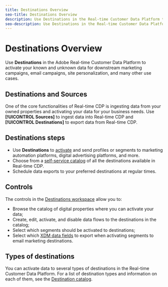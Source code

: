 ```yaml
---
title: Destinations Overview
seo-title: Destinations Overview
description: Use Destinations in the Real-time Customer Data Platform to activate your known and unknown data for downstream marketing campaigns, email campaigns, site personalization, and many other use cases.
seo-description: Use Destinations in the Real-time Customer Data Platform to activate your known and unknown data for downstream marketing campaigns, email campaigns, site personalization, and many other use cases.
---
```


# Destinations Overview

Use **Destinations** in the Adobe Real-time Customer Data Platform to activate your known and unknown data for downstream marketing campaigns, email campaigns, site personalization, and many other use cases.

## Destinations and Sources

One of the core functionalities of Real-time CDP is ingesting data from your owned properties and activating your data for your business needs. Use **[!UICONTROL Sources]** to ingest data into Real-time CDP and **[!UICONTROL Destinations]** to export data from Real-time CDP. 

## Destinations steps

* Use **Destinations** to [activate](/help/rtcdp/destinations/activate-destinations.md) and send profiles or segments to marketing automation platforms, digital advertising platforms, and more.
* Choose from a [self-service catalog](/help/rtcdp/destinations/destinations-catalog.md) of all the destinations available in Real-time CDP.
* Schedule data exports to your preferred destinations at regular times.

## Controls

The controls in the [Destinations workspace](/help/rtcdp/destinations/destinations-workspace.md) allow you to:

* Browse the catalog of digital properties where you can activate your data;
* Create, edit, activate, and disable data flows to the destinations in the catalog;
* Select which segments should be activated to destinations;
* Select which [XDM data fields](https://www.adobe.io/apis/experienceplatform/home/xdm/xdmservices.html#!api-specification/markdown/narrative/technical_overview/schema_registry/xdm_system/xdm_system_in_experience_platform.md) to export when activating segments to email marketing destinations.

## Types of destinations

You can activate data to several types of destinations in the Real-time Customer Data Platform. For a list of destination types and information on each of them, see the [Destination catalog](/help/rtcdp/destinations/destinations-catalog.md).